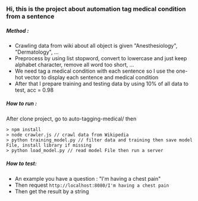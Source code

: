 ### Hi, this is the project about automation tag medical condition from a sentence

##### Method :
* Crawling data from wiki about all object is given "Anesthesiology", "Dermatology", ...
* Preprocess by using list stopword, convert to lowercase and just keep alphabet character, remove all word too short, ...
* We need tag a medical condition with each sentence so I use the one-hot vector to display each sentence and medical condition
* After that I prepare training and testing data by using 10% of all data to test, acc = 0.98
##### How to run :
After clone project, go to auto-tagging-medical/ then
```
> npm install
> node crawler.js // crawl data from Wikipedia
> python training_model.py // filter data and training then save model File, install library if missing
> python load_model.py // read model File then run a server
```
##### How to test:
* An example you have a question : "I'm having a chest pain"
* Then request `http://localhost:8080/I'm having a chest pain`
* Then get the result by a string
